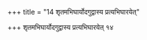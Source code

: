 +++
title = "14 शृतमभिघार्योदगुद्वास्य प्रत्यभिघारयेत्"

+++
शृतमभिघार्योदगुद्वास्य प्रत्यभिघारयेत् १४
